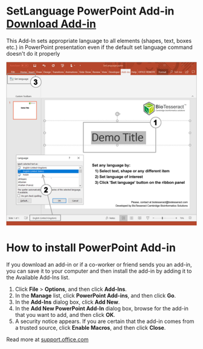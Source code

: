 

# SetLanguage PowerPoint Add-in  <a href="./Download/SetLanguage.ppam?raw=true">Download Add-in</a>

This Add-In sets appropriate language to all elements (shapes, text, boxes etc.) in PowerPoint presentation even if the default set language command doesn't do it properly

![alt text](./Source/4_fin.jpg)

# How to install PowerPoint Add-in

If you download an add-in or if a co-worker or friend sends you an add-in, you can save it to your computer and then install the add-in by adding it to the Available Add-Ins list.

  1. Click **File** > **Options**, and then click **Add-Ins**.
  2. In the **Manage** list, click **PowerPoint Add-ins**, and then click **Go**.
  3. In the **Add-Ins** dialog box, click **Add New**.
  4. In the **Add New PowerPoint Add-In** dialog box, browse for the add-in that you want to add, and then click **OK**.
  5. A security notice appears. If you are certain that the add-in comes from a trusted source, click **Enable Macros**, and then click **Close**.
  
Read more at [support.office.com](https://support.office.com/en-us/article/add-or-load-a-powerpoint-add-in-3de8bbc2-2481-457a-8841-7334cd5b455f)

